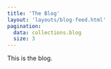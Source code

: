 ```yaml
---
title: 'The Blog'
layout: 'layouts/blog-feed.html'
pagination:
  data: collections.blog
  size: 3
---
```


This is the blog.